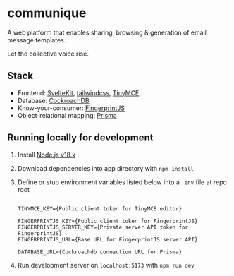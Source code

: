 # **communique**

A web platform that enables sharing, browsing & generation of email message templates.

Let the collective voice rise.

## Stack

- Frontend: [SvelteKit](https://kit.svelte.dev/), [tailwindcss](https://tailwindcss.com/), [TinyMCE](https://www.tiny.cloud/docs/tinymce/6/)
- Database: [CockroachDB](https://www.cockroachlabs.com/docs/)
- Know-your-consumer: [FingerprintJS](https://fingerprint.com/)
- Object-relational mapping: [Prisma](https://www.prisma.io/cockroachdb)

## Running locally for development

1. Install [Node.js v18.x](https://nodejs.org/en/download/)
2. Download dependencies into app directory with `npm install`
3. Define or stub environment variables listed below into a `.env` file at repo root

    ```.env

    TINYMCE_KEY={Public client token for TinyMCE editor}

    FINGERPRINTJS_KEY={Public client token for FingerprintJS}
    FINGERPRINTJS_SERVER_KEY={Private server API token for FingerprintJS}
    FINGERPRINTJS_URL={Base URL for FingerprintJS server API}

    DATABASE_URL={Cockroachdb connection URL for Prisma}
    
    ```

4. Run development server on `localhost:5173` with `npm run dev`
